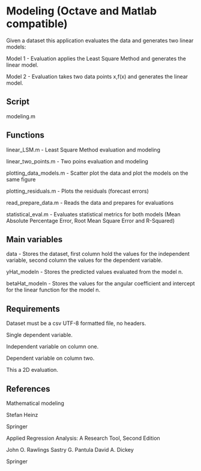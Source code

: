 # Modeling (Octave and Matlab compatible)

Given a dataset this application evaluates the data and generates two linear models:

Model 1 - Evaluation applies the Least Square Method and generates the linear model.

Model 2 - Evaluation takes two data points x,f(x) and generates the linear model.

## Script

modeling.m

## Functions

linear_LSM.m - Least Square Method evaluation and modeling

linear_two_points.m - Two poins evaluation and modeling

plotting_data_models.m - Scatter plot the data and plot the models on the same figure

plotting_residuals.m - Plots the residuals (forecast errors)

read_prepare_data.m - Reads the data and prepares for evaluations

statistical_eval.m - Evaluates statistical metrics for both models (Mean Absolute Percentage Error, Root Mean Square Error and R-Squared)

## Main variables

data - Stores the dataset, first column hold the values for the independent variable, second column the values for the dependent variable.

yHat_modeln - Stores the predicted values evaluated from the model n.

betaHat_modeln - Stores the values for the angular coefficient and intercept for the linear function for the model n.

## Requirements

Dataset must be a csv UTF-8 formatted file, no headers.

Single dependent variable.

Independent variable on column one.

Dependent variable on column two.

This a 2D evaluation.

## References

Mathematical modeling

Stefan Heinz

Springer

Applied Regression Analysis: A Research Tool, Second Edition

John O. Rawlings
Sastry G. Pantula
David A. Dickey

Springer
